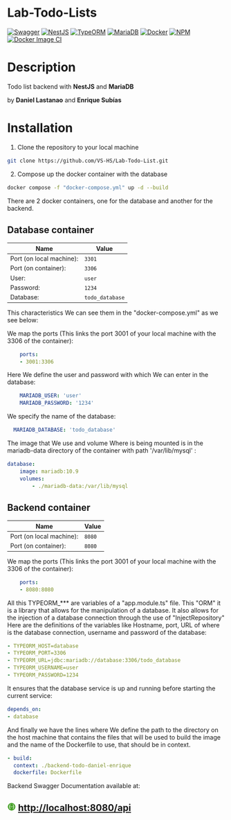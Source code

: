 # Lab-Todo-Lists

[![Swagger](https://img.shields.io/badge/Swagger-3.0.3-green)](https://swagger.io/)
[![NestJS](https://img.shields.io/badge/NestJS-7.6.15-red)](https://nestjs.com/)
[![TypeORM](https://img.shields.io/badge/TypeORM-0.2.32-blue)](https://typeorm.io/#/)
[![MariaDB](https://img.shields.io/badge/MariaDB-10.5.8-blue)](https://mariadb.org/)
[![Docker](https://img.shields.io/badge/Docker-20.10.5-blue)](https://www.docker.com/)
[![NPM](https://img.shields.io/badge/NPM-6.14.11-green)](https://www.npmjs.com/)
[![Docker Image CI](https://github.com/VS-HS/Lab-Todo-List/actions/workflows/docker-image.yml/badge.svg)](https://github.com/VS-HS/Lab-Todo-List/actions/workflows/docker-image.yml)


# Description

Todo list backend with **NestJS** and **MariaDB**

by **Daniel Lastanao** and **Enrique Subías**


# Installation

1. Clone the repository to your local machine

```bash
git clone https://github.com/VS-HS/Lab-Todo-List.git
```

2. Compose up the docker container with the database

```bash
docker compose -f "docker-compose.yml" up -d --build
```

There are 2 docker containers, one for the database and another for the backend.

## Database container

| Name                     | Value           |
|--------------------------|-----------------|
| Port (on local machine): | `3301`          |
| Port (on container):     | `3306`          |
| User:                    | `user`          |
| Password:                | `1234`          |
| Database:                | `todo_database` |

This characteristics We can see them in the "docker-compose.yml" as we see below:

We map the ports (This links the port 3001 of your local machine with the 3306 of the container):
```yaml
    ports:
    - 3001:3306
```
Here We define the user and password with which We can enter in the database:
```yaml
    MARIADB_USER: 'user'
    MARIADB_PASSWORD: '1234'
```
We specify the name of the database:
```yaml
  MARIADB_DATABASE: 'todo_database'
```
The image that We use and volume Where is being mounted is in the mariadb-data directory of the container with path '/var/lib/mysql' :
```yaml
database:
    image: mariadb:10.9
    volumes:
        - ./mariadb-data:/var/lib/mysql
```


## Backend container

| Name                     | Value  |
|--------------------------|--------|
| Port (on local machine): | `8080` |
| Port (on container):     | `8080` |

We map the ports (This links the port 3001 of your local machine with the 3306 of the container):
```yaml
    ports:
    - 8080:8080
```
All this TYPEORM_*** are variables of a "app.module.ts" file. This "ORM" it is a library that allows for 
the manipulation of a database. It also allows for the injection of a database connection through the use of "InjectRepository"
Here are the definitions of the variables like Hostname, port, URL of where is the database connection, username and password of the database:
```yaml
- TYPEORM_HOST=database
- TYPEORM_PORT=3306
- TYPEORM_URL=jdbc:mariadb://database:3306/todo_database
- TYPEORM_USERNAME=user
- TYPEORM_PASSWORD=1234
```
It ensures that the database service is up and running before starting the current service:
```yaml
depends_on:
- database
```

And finally we have the lines where We define the path to the directory on the host machine that contains the files that will be used to build the image 
and the name of the Dockerfile to use, that should be in context.
```yaml
- build:
  context: ./backend-todo-daniel-enrique
  dockerfile: Dockerfile
```

Backend Swagger Documentation available at:

## <img src="static/swagger.svg" width="20" alt="Swagger"> [http://localhost:8080/api](http://localhost:8080/api)